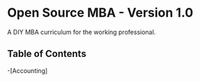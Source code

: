 # Open Source MBA - Version 1.0

A DIY MBA curriculum for the working professional.

## Table of Contents

-[Accounting]
